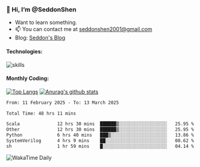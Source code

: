 ### 👋 Hi, I’m @SeddonShen
- Want to learn something.
- 📫 You can contact me at seddonshen2001@gmail.com
- Blog: [Seddon's Blog](https://seddonshen.github.io/)
#### Technologies:

![skills](https://skillicons.dev/icons?i=scala,js,html,css,bootstrap,jquery,c,cpp,cloudflare,django,docker,flask,git,github,githubactions,linux,latex,mysql,nodejs,ps,php,pr,py,raspberrypi,redis,unreal,v,vscode,vue,bash)

#### Monthly Coding:
[![Top Langs](https://github-readme-stats.vercel.app/api/top-langs?username=seddonshen&show_icons=true&locale=en&layout=compact&hide=html&langs_count=8)](https://github.com/SeddonShen/)
[![Anurag's github stats](https://github-readme-stats.vercel.app/api?username=SeddonShen&count_private=true&show_icons=true)](https://github.com/anuraghazra/github-readme-stats)
<!--START_SECTION:waka-->

```txt
From: 11 February 2025 - To: 13 March 2025

Total Time: 48 hrs 11 mins

Scala              12 hrs 30 mins  ██████▒░░░░░░░░░░░░░░░░░░   25.95 %
Other              12 hrs 30 mins  ██████▒░░░░░░░░░░░░░░░░░░   25.95 %
Python             6 hrs 40 mins   ███▒░░░░░░░░░░░░░░░░░░░░░   13.86 %
SystemVerilog      4 hrs 9 mins    ██░░░░░░░░░░░░░░░░░░░░░░░   08.62 %
sh                 1 hr 59 mins    █░░░░░░░░░░░░░░░░░░░░░░░░   04.14 %
```

<!--END_SECTION:waka-->

![WakaTime Daily](https://wakatime.com/share/@seddon2001/61a7e342-5f12-4fea-bf92-1fac161e97d6.svg)
<!---
SeddonShen/SeddonShen is a ✨ special ✨ repository because its `README.md` (this file) appears on your GitHub profile.
You can click the Preview link to take a look at your changes.
--->
